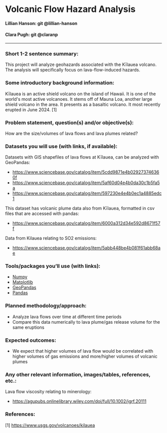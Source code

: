 # Volcanic Flow Hazard Analysis

#### Lillian Hanson: git @lillian-hanson
#### Clara Pugh: git @claranp
---

### Short 1-2 sentence summary:
This project will analyze geohazards associated with the Kīlauea volcano. The analysis will specifically focus on lava-flow-induced hazards. 

### Some introductory background information:
Kīlauea is an active shield volcano on the island of Hawaii. It is one of the world's most active volcanoes. It stems off of Mauna Loa, another large shield volcano in the area. It presents as a basaltic volcano. It most recently erupted in June 2024. [1] 

### Problem statement, question(s) and/or objective(s):
How are the size/volumes of lava flows and lava plumes related?

### Datasets you will use (with links, if available):

Datasets with GIS shapefiles of lava flows at Kīlauea, can be analyzed with GeoPandas:
- https://www.sciencebase.gov/catalog/item/5cdd9871e4b029273746360f
- https://www.sciencebase.gov/catalog/item/5af60d04e4b0da30c1b5fa5a
- https://www.sciencebase.gov/catalog/item/597230e4e4b0ec1a4885edc1

This dataset has volcanic plume data also from Kīlauea, formatted in csv files that are accessed with pandas: 
- https://www.sciencebase.gov/catalog/item/6000a312d34e592d8671f57f

Data from Kilauea relating to SO2 emissions: 
- https://www.sciencebase.gov/catalog/item/5abb448be4b081f61abb68ae



### Tools/packages you’ll use (with links):
- [Numpy](https://numpy.org/)
- [Matplotlib](https://matplotlib.org/)
- [GeoPandas](https://geopandas.org/en/stable/)
- [Pandas](https://pandas.pydata.org/)

### Planned methodology/approach:
- Analyze lava flows over time at different time periods
- Compare this data numerically to lava plume/gas release volume for the same eruptions

### Expected outcomes:
- We expect that higher volumes of lava flow would be correlated with higher volumes of gas emissions and more/higher volumes of volcanic plumes

### Any other relevant information, images/tables, references, etc.:
Lava flow viscosity relating to minerology:
- https://agupubs.onlinelibrary.wiley.com/doi/full/10.1002/jgrf.20111

### References:
[1] https://www.usgs.gov/volcanoes/kilauea
